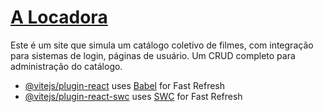 # [A Locadora](https://lucasknutr.github.io/locadora-de-filmes/)

Este é um site que simula um catálogo coletivo de filmes, com integração para sistemas de login, páginas de usuário. Um CRUD completo para administração do catálogo.


- [@vitejs/plugin-react](https://github.com/vitejs/vite-plugin-react/blob/main/packages/plugin-react/README.md) uses [Babel](https://babeljs.io/) for Fast Refresh
- [@vitejs/plugin-react-swc](https://github.com/vitejs/vite-plugin-react-swc) uses [SWC](https://swc.rs/) for Fast Refresh

